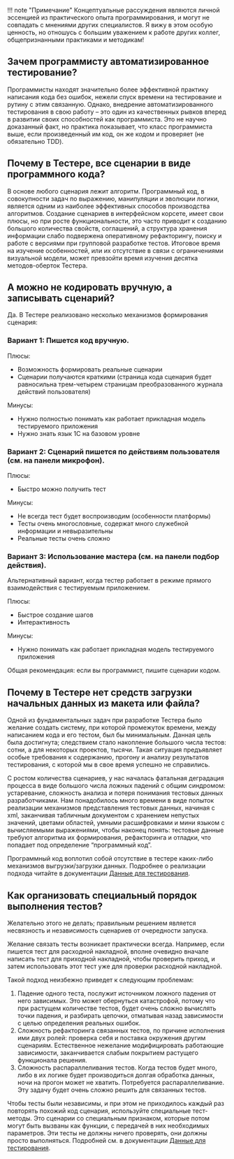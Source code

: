 !!! note "Примечание"
	Концептуальные рассуждения являются личной эссенцией из практического опыта программирования, и могут не совпадать с мнениями других специалистов. Я вижу в этом особую ценность, но отношусь с большим уважением к работе других коллег, общепризнанными практиками и методикам!

Зачем программисту автоматизированное тестирование?
---------------------------------------------------

Программисты находят значительно более эффективной практику написания кода без ошибок, нежели спуск времени на тестирование и рутину с этим связанную. Однако, внедрение автоматизированного тестирования в свою работу – это один из качественных рывков вперед в развитии своих способностей как программиста. Это не научно доказанный факт, но практика показывает, что класс программиста выше, если произведенный им код, он же кодом и проверяет (не обязательно TDD).

Почему в Тестере, все сценарии в виде программного кода?
--------------------------------------------------------

В основе любого сценария лежит алгоритм. Программный код, в совокупности задач по выражению, манипуляции и эволюции логики, является одним из наиболее эффективных способов производства алгоритмов. Создание сценариев в интерфейсном корсете, имеет свои плюсы, но при росте функциональности, это часто приводит к созданию большого количества свойств, соглашений, а структура хранения информации слабо подвержена оперативному рефакторингу, поиску и работе с версиями при групповой разработке тестов. Итоговое время на изучение особенностей, или их отсутствие в связи с ограничениями визуальной модели, может превзойти время изучения десятка методов-оберток Тестера.

А можно не кодировать вручную, а записывать сценарий?
-----------------------------------------------------

Да. В Тестере реализовано несколько механизмов формирования сценария:

### Вариант 1: Пишется код вручную.

Плюсы:

*   Возможность формировать реальные сценарии
*   Сценарии получаются краткими (страница кода сценария будет равносильна трем-четырем страницам преобразованного журнала действий пользователя)

Минусы:

*   Нужно полностью понимать как работает прикладная модель тестируемого приложения
*   Нужно знать язык 1С на базовом уровне

### Вариант 2: Сценарий пишется по действиям пользователя (см. на панели микрофон).

Плюсы:

*   Быстро можно получить тест

Минусы:

*   Не всегда тест будет воспроизводим (особенности платформы)
*   Тесты очень многословные, содержат много служебной информации и невыразительны
*   Реальные тесты очень сложно

### Вариант 3: Использование мастера (см. на панели подбор действия).

Альтернативный вариант, когда тестер работает в режиме прямого взаимодействия с тестируемым приложением.

Плюсы:

*   Быстрое создание шагов
*   Интерактивность

Минусы:

*   Нужно понимать как работает прикладная модель тестируемого приложения

Общая рекомендация: если вы программист, пишите сценарии кодом.

Почему в Тестере нет средств загрузки начальных данных из макета или файла?
---------------------------------------------------------------------------

Одной из фундаментальных задач при разработке Тестера было желание создать систему, при которой промежуток времени, между написанием кода и его тестом, был бы минимальным. Данная цель была достигнута; следствием стало накопление большого числа тестов: сотни, а для некоторых проектов, тысячи. Такая ситуация предъявляет особые требования к содержанию, прогону и анализу результатов тестирования, с которой мы в свое время успешно не справились.

С ростом количества сценариев, у нас началась фатальная деградация процесса в виде большого числа ложных падений с общим синдромом: устаревание, сложность анализа и потеря понимания тестовых данных разработчиками. Нам понадобилось много времени в виде попыток реализации механизмов представления тестовых данных, начиная с xml, заканчивая табличным документом с хранением непустых значений, цветами областей, умными расшифровками и мини языком с вычисляемыми выражениями, чтобы наконец понять: тестовые данные требуют алгоритма их формирования, рефакторинга и отладки, что попадает под определение “программный код”.

Программный код воплотил собой отсутствие в тестере каких-либо механизмов выгрузки/загрузки данных. Подробнее о реализации подхода читайте в документации [Данные для тестирования](implementation.md#DataForScenarios).

Как организовать специальный порядок выполнения тестов?
-------------------------------------------------------

Желательно этого не делать; правильным решением является несвязность и независимость сценариев от очередности запуска.

Желание связать тесты возникает практически всегда. Например, если пишется тест для расходной накладной, вполне очевидно вначале написать тест для приходной накладной, чтобы проверить приход, и затем использовать этот тест уже для проверки расходной накладной.

Такой подход неизбежно приведет к следующим проблемам:

1.  Падение одного теста, послужит источником ложного падения от него зависимых. Это может обернуться катастрофой, потому что при растущем количестве тестов, будет очень сложно вычислять точки падения, и разбирать цепочки, отматывая назад зависимости с целью определения реальных ошибок.
2.  Сложность рефакторинга связанных тестов, по причине исполнения ими двух ролей: проверка себя и поставка окружения другим сценариям. Естественное нежелание модифицировать работающие зависимости, заканчивается слабым покрытием растущего функционала решения.
3.  Сложность распараллеливания тестов. Когда тестов будет много, либо в их логике будет производиться долгая обработка данных, ночи на прогон может не хватить. Потребуется распараллеливание. Эту задачу будет очень сложно решить для связанных тестов.

Чтобы тесты были независимы, и при этом не приходилось каждый раз повторять похожий код сценария, используйте специальные тест-методы. Это сценарии со специальным признаком, которые потом могут быть вызваны как функции, с передачей в них необходимых параметров. Эти тесты не должны ничего проверять, они должны просто выполняться. Подробней см. в документации [Данные для тестирования](implementation.md#DataForScenarios).